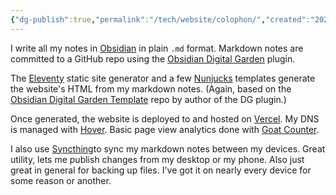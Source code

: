 ```yaml
---
{"dg-publish":true,"permalink":"/tech/website/colophon/","created":"2024-08-15","updated":"2024-08-23"}
---
```



I write all my notes in [Obsidian](https://obsidian.md/) in plain `.md` format. Markdown notes are committed to a GitHub repo using the [Obsidian Digital Garden](https://github.com/oleeskild/obsidian-digital-garden) plugin.

The [Eleventy](https://www.11ty.dev/) static site generator and a few [Nunjucks](https://mozilla.github.io/nunjucks/) templates generate the website's HTML from my markdown notes. (Again, based on the [Obsidian Digital Garden Template](https://github.com/oleeskild/digitalgarden) repo by author of the DG plugin.)

Once generated, the website is deployed to and hosted on [Vercel](https://vercel.com/). My DNS is managed with [Hover](https://www.hover.com/). Basic page view analytics done with [Goat Counter](https://www.goatcounter.com/).

I also use [Syncthing](https://syncthing.net/)to sync my markdown notes between my devices. Great utility, lets me publish changes from my desktop or my phone. Also just great in general for backing up files. I've got it on nearly every device for some reason or another.
